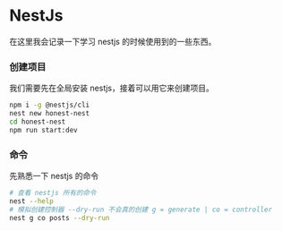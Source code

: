 # NestJs

在这里我会记录一下学习 nestjs 的时候使用到的一些东西。

### 创建项目

我们需要先在全局安装 nestjs，接着可以用它来创建项目。

```bash
npm i -g @nestjs/cli
nest new honest-nest
cd honest-nest
npm run start:dev
```

### 命令

先熟悉一下 nestjs 的命令

```bash
# 查看 nestjs 所有的命令
nest --help
# 模拟创建控制器 --dry-run 不会真的创建 g = generate | co = controller
nest g co posts --dry-run
```